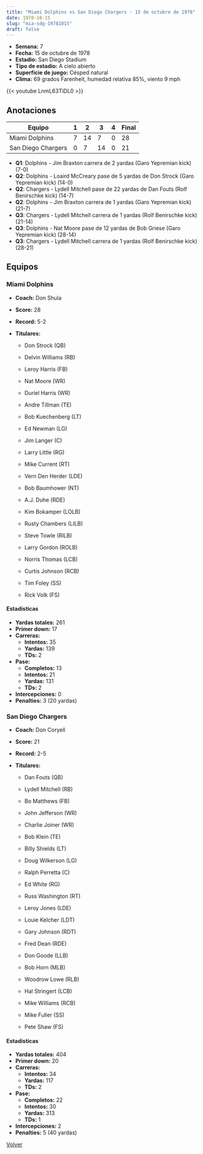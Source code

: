 ```yaml
---
title: "Miami Dolphins vs San Diego Chargers - 15 de octubre de 1978"
date: 1978-10-15
slug: "mia-sdg-19781015"
draft: false
---
```


- **Semana:** 7
- **Fecha:** 15 de octubre de 1978
- **Estadio:** San Diego Stadium
- **Tipo de estadio:** A cielo abierto
- **Superficie de juego:** Césped natural
- **Clima:** 69 grados Farenheit, humedad relativa 85%, viento 9 mph


{{< youtube LnmL63TiDL0 >}}


## Anotaciones
| Equipo | 1 | 2 | 3 | 4 | Final |
|--------|---|---|---|---|-------|
| Miami Dolphins  | 7 | 14 | 7 | 0  | 28 |
| San Diego Chargers  | 0 | 7 | 14 | 0  | 21 |
- **Q1**: Dolphins - Jim Braxton carrera de 2 yardas (Garo Yepremian kick) (7-0)
- **Q2**: Dolphins - Loaird McCreary pase de 5 yardas de Don Strock (Garo Yepremian kick) (14-0)
- **Q2**: Chargers - Lydell Mitchell pase de 22 yardas de Dan Fouts (Rolf Benirschke kick) (14-7)
- **Q2**: Dolphins - Jim Braxton carrera de 1 yardas (Garo Yepremian kick) (21-7)
- **Q3**: Chargers - Lydell Mitchell carrera de 1 yardas (Rolf Benirschke kick) (21-14)
- **Q3**: Dolphins - Nat Moore pase de 12 yardas de Bob Griese (Garo Yepremian kick) (28-14)
- **Q3**: Chargers - Lydell Mitchell carrera de 1 yardas (Rolf Benirschke kick) (28-21)


## Equipos


### Miami Dolphins
* **Coach:** Don Shula
* **Score:** 28
* **Record:** 5-2
* **Titulares:** 

  * Don Strock (QB) 

  * Delvin Williams (RB) 

  * Leroy Harris (FB) 

  * Nat Moore (WR) 

  * Duriel Harris (WR) 

  * Andre Tillman (TE) 

  * Bob Kuechenberg (LT) 

  * Ed Newman (LG) 

  * Jim Langer (C) 

  * Larry Little (RG) 

  * Mike Current (RT) 

  * Vern Den Herder (LDE) 

  * Bob Baumhower (NT) 

  * A.J. Duhe (RDE) 

  * Kim Bokamper (LOLB) 

  * Rusty Chambers (LILB) 

  * Steve Towle (RILB) 

  * Larry Gordon (ROLB) 

  * Norris Thomas (LCB) 

  * Curtis Johnson (RCB) 

  * Tim Foley (SS) 

  * Rick Volk (FS) 

#### Estadísticas
* **Yardas totales:** 261
* **Primer down:** 17
* **Carreras:**
  * **Intentos:** 35
  * **Yardas:** 139
  * **TDs:** 2
* **Pase:**
  * **Completos:** 13
  * **Intentos:** 21
  * **Yardas:** 131
  * **TDs:** 2
* **Intercepciones:** 0
* **Penalties:** 3 (20 yardas)

### San Diego Chargers
* **Coach:** Don Coryell
* **Score:** 21
* **Record:** 2-5
* **Titulares:** 

  * Dan Fouts (QB) 

  * Lydell Mitchell (RB) 

  * Bo Matthews (FB) 

  * John Jefferson (WR) 

  * Charlie Joiner (WR) 

  * Bob Klein (TE) 

  * Billy Shields (LT) 

  * Doug Wilkerson (LG) 

  * Ralph Perretta (C) 

  * Ed White (RG) 

  * Russ Washington (RT) 

  * Leroy Jones (LDE) 

  * Louie Kelcher (LDT) 

  * Gary Johnson (RDT) 

  * Fred Dean (RDE) 

  * Don Goode (LLB) 

  * Bob Horn (MLB) 

  * Woodrow Lowe (RLB) 

  * Hal Stringert (LCB) 

  * Mike Williams (RCB) 

  * Mike Fuller (SS) 

  * Pete Shaw (FS) 

#### Estadísticas
* **Yardas totales:** 404
* **Primer down:** 20
* **Carreras:**
  * **Intentos:** 34
  * **Yardas:** 117
  * **TDs:** 2
* **Pase:**
  * **Completos:** 22
  * **Intentos:** 30
  * **Yardas:** 313
  * **TDs:** 1
* **Intercepciones:** 2
* **Penalties:** 5 (40 yardas)


[Volver](/historia/1978)
